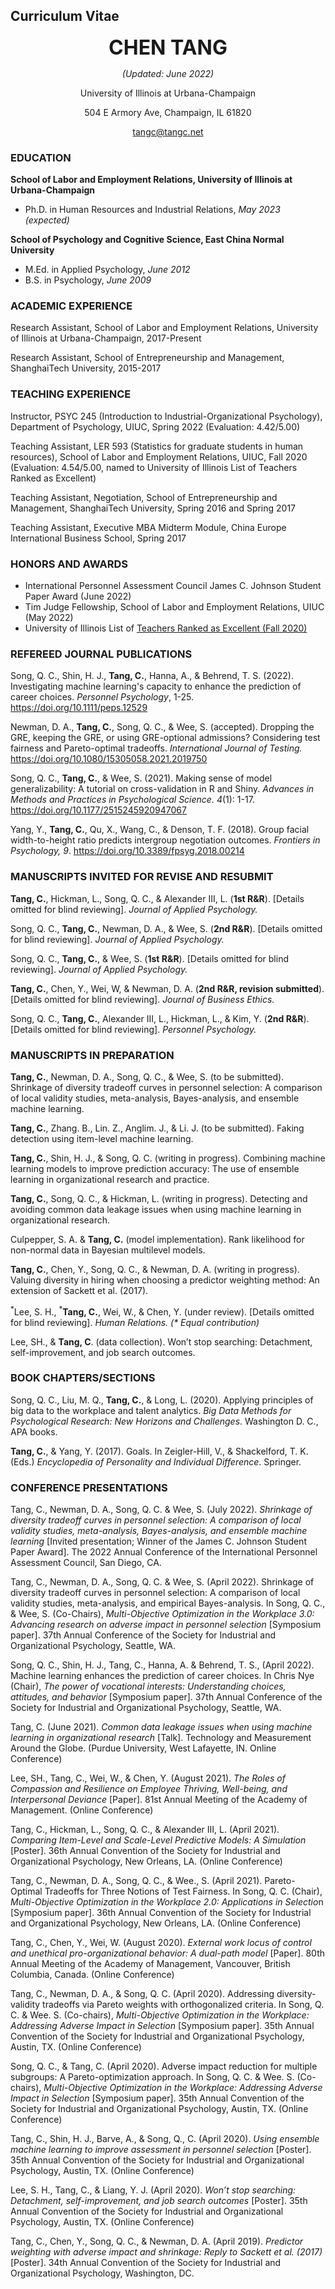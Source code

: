 ## Curriculum Vitae

<p style="text-align:center" ><font size="+3"><b>CHEN TANG</b></font></font></p>

<p style="text-align:center"><i>(Updated: June 2022)</i></p>

<p style="text-align:center">University of Illinois at Urbana-Champaign</p>

<p style="text-align:center">504 E Armory Ave, Champaign, IL 61820</p>

<p style="text-align:center"> <a href="mailto:tangc@tangc.net">tangc@tangc.net</a></p>

### **EDUCATION**

**School of Labor and Employment Relations, University of Illinois at Urbana-Champaign**

- Ph.D. in Human Resources and Industrial Relations, *May 2023 (expected)*

**School of Psychology and Cognitive Science, East China Normal University**

- M.Ed. in Applied Psychology, *June 2012*
- B.S. in Psychology, *June 2009*

### **ACADEMIC EXPERIENCE**

Research Assistant, School of Labor and Employment Relations, University of Illinois at Urbana-Champaign, 2017-Present

Research Assistant, School of Entrepreneurship and Management, ShanghaiTech University, 2015-2017

### **TEACHING EXPERIENCE**

Instructor, PSYC 245 (Introduction to Industrial-Organizational Psychology), Department of Psychology, UIUC, Spring 2022 (Evaluation: 4.42/5.00)

Teaching Assistant, LER 593 (Statistics for graduate students in human resources), School of Labor and Employment Relations, UIUC, Fall 2020 (Evaluation: 4.54/5.00, named to University of Illinois List of Teachers Ranked as Excellent)

Teaching Assistant, Negotiation, School of Entrepreneurship and Management, ShanghaiTech University, Spring 2016 and Spring 2017

Teaching Assistant, Executive MBA Midterm Module, China Europe International Business School, Spring 2017

### **HONORS AND AWARDS**
- International Personnel Assessment Council James C. Johnson Student Paper Award (June 2022)
- Tim Judge Fellowship, School of Labor and Employment Relations, UIUC (May 2022)
- University of Illinois List of [Teachers Ranked as Excellent (Fall 2020)](https://citl.illinois.edu/citl-101/measurement-evaluation/teaching-evaluation/teaching-evaluations-(ices)/teachers-ranked-as-excellent)

### **REFEREED JOURNAL PUBLICATIONS**

Song, Q. C., Shin, H. J., **Tang, C.**, Hanna, A., & Behrend, T. S. (2022). Investigating machine learning's capacity to enhance the prediction of career choices. *Personnel Psychology*, 1-25. https://doi.org/10.1111/peps.12529

Newman, D. A., **Tang, C.**, Song, Q. C., & Wee, S. (accepted). Dropping the GRE, keeping the GRE, or using GRE-optional admissions? Considering test fairness and Pareto-optimal tradeoffs. *International Journal of Testing.* https://doi.org/10.1080/15305058.2021.2019750

Song, Q. C., **Tang, C.**, & Wee, S. (2021). Making sense of model generalizability: A tutorial on cross-validation in R and Shiny. *Advances in Methods and Practices in Psychological Science. 4*(1): 1-17. https://doi.org/10.1177/2515245920947067

Yang, Y., **Tang, C.**, Qu, X., Wang, C., & Denson, T. F. (2018). Group facial width-to-height ratio predicts intergroup negotiation outcomes. *Frontiers in Psychology, 9*. https://doi.org/10.3389/fpsyg.2018.00214

### **MANUSCRIPTS INVITED FOR REVISE AND RESUBMIT**

**Tang, C.**, Hickman, L., Song, Q. C., & Alexander III, L. (**1st R&R**). [Details omitted
for blind reviewing]. *Journal of Applied Psychology.*

Song, Q. C., **Tang, C.**, Newman, D. A., & Wee, S. (**2nd R&R**). [Details omitted
for blind reviewing]. *Journal of Applied Psychology.*

Song, Q. C., **Tang, C.**, & Wee, S. (**1st R&R**). [Details omitted
for blind reviewing]. *Journal of Applied Psychology.*

**Tang, C.**, Chen, Y., Wei, W, & Newman, D. A. (**2nd R&R, revision submitted**). [Details omitted
for blind reviewing]. *Journal of Business Ethics.*

Song, Q. C., **Tang, C.**, Alexander III, L., Hickman, L., & Kim, Y. (**2nd R&R**). [Details omitted
for blind reviewing]. *Personnel Psychology.*

### **MANUSCRIPTS IN PREPARATION**

**Tang, C.**, Newman, D. A., Song, Q. C., & Wee, S. (to be submitted). Shrinkage of diversity tradeoff curves in personnel selection: A comparison of local validity studies, meta-analysis, Bayes-analysis, and ensemble machine learning.

**Tang, C.**, Zhang. B., Lin. Z., Anglim. J., & Li. J. (to be submitted). Faking detection using item-level machine learning.

**Tang, C.**, Shin, H. J., & Song, Q. C. (writing in progress). Combining machine learning models to improve prediction accuracy: The use of ensemble learning in organizational research and practice.

**Tang, C.**, Song, Q. C., & Hickman, L. (writing in progress). Detecting and avoiding common data leakage issues when using machine learning in organizational research.

Culpepper, S. A. & **Tang, C.** (model implementation). Rank likelihood for non-normal data in Bayesian multilevel models.

**Tang, C.**, Chen, Y., Song, Q. C., & Newman, D. A. (writing in progress). Valuing diversity in hiring when choosing a predictor weighting method: An extension of Sackett et al. (2017).

<sup>\*</sup>Lee, S. H., <sup>\*</sup>**Tang, C.**, Wei, W., & Chen, Y. (under review). [Details omitted for blind reviewing]. *Human Relations.* *(\* Equal contribution)*

Lee, SH., & **Tang, C**. (data collection). Won’t stop searching: Detachment, self-improvement, and job search outcomes.

### **BOOK CHAPTERS/SECTIONS**

Song, Q. C., Liu, M. Q., **Tang, C.**, & Long, L. (2020). Applying principles of big data to the workplace and talent analytics. *Big Data Methods for Psychological Research: New Horizons and Challenges*. Washington D. C., APA books.

**Tang, C.**, & Yang, Y. (2017). Goals. In Zeigler-Hill, V., & Shackelford, T. K. (Eds.) *Encyclopedia of Personality and Individual Difference*. Springer.

### **CONFERENCE PRESENTATIONS**

Tang, C., Newman, D. A., Song, Q. C. & Wee, S. (July 2022). *Shrinkage of diversity tradeoff curves in personnel selection: A comparison of local validity studies, meta-analysis, Bayes-analysis, and ensemble machine learning* [Invited presentation; Winner of the James C. Johnson Student Paper Award]. The 2022 Annual Conference of the International Personnel Assessment Council, San Diego, CA.

Tang, C., Newman, D. A., Song, Q. C. & Wee, S. (April 2022). Shrinkage of diversity tradeoff curves in personnel selection: A comparison of local validity studies, meta-analysis, and empirical Bayes-analysis. In Song, Q. C., & Wee, S. (Co-Chairs), *Multi-Objective Optimization in the Workplace 3.0: Advancing research on adverse impact in personnel selection* [Symposium paper]. 37th Annual Conference of the Society for Industrial and Organizational Psychology, Seattle, WA.

Song, Q. C., Shin, H. J., Tang, C., Hanna, A. & Behrend, T. S., (April 2022). Machine learning enhances the prediction of career choices. In Chris Nye (Chair), *The power of vocational interests: Understanding choices, attitudes, and behavior* [Symposium paper]. 37th Annual Conference of the Society for Industrial and Organizational Psychology, Seattle, WA.

Tang, C. (June 2021). *Common data leakage issues when using machine learning in organizational research* [Talk]. Technology and Measurement Around the Globe. (Purdue University, West Lafayette, IN. Online Conference)

Lee, SH., Tang, C., Wei, W., & Chen, Y. (August 2021). *The Roles of Compassion and Resilience on Employee Thriving, Well-being, and Interpersonal Deviance* [Paper]. 81st Annual Meeting of the Academy of Management. (Online Conference)

Tang, C., Hickman, L., Song, Q. C., & Alexander III, L. (April 2021). *Comparing Item-Level and Scale-Level Predictive Models: A Simulation* [Poster]. 36th Annual Convention of the Society for Industrial and Organizational Psychology, New Orleans, LA. (Online Conference)

Tang, C., Newman, D. A., Song, Q. C., & Wee., S. (April 2021). Pareto-Optimal Tradeoffs for Three Notions of Test Fairness. In Song, Q. C. (Chair), *Multi-Objective Optimization in the Workplace 2.0: Applications in Selectio*n [Symposium paper]. 36th Annual Convention of the Society for Industrial and Organizational Psychology, New Orleans, LA. (Online Conference)

Tang, C., Chen, Y., Wei, W. (August 2020). *External work locus of control and unethical pro-organizational behavior: A dual-path model* [Paper]. 80th Annual Meeting of the Academy of Management, Vancouver, British Columbia, Canada. (Online Conference)

Tang, C., Newman, D. A., & Song, Q. C. (April 2020). Addressing diversity-validity tradeoffs via Pareto weights with orthogonalized criteria. In Song, Q. C. & Wee. S. (Co-chairs), *Multi-Objective Optimization in the Workplace: Addressing Adverse Impact in Selection* [Symposium paper]. 35th Annual Convention of the Society for Industrial and Organizational Psychology, Austin, TX. (Online Conference)

Song, Q. C., & Tang, C. (April 2020). Adverse impact reduction for multiple subgroups: A Pareto-optimization approach. In Song, Q. C. & Wee. S. (Co-chairs), *Multi-Objective Optimization in the Workplace: Addressing Adverse Impact in Selection* [Symposium paper]. 35th Annual Convention of the Society for Industrial and Organizational Psychology, Austin, TX. (Online Conference)

Tang, C., Shin, H. J., Barve, A., & Song, Q., C. (April 2020). *Using ensemble machine learning to improve assessment in personnel selection* [Poster]. 35th Annual Convention of the Society for Industrial and Organizational Psychology, Austin, TX. (Online Conference)

Lee, S. H., Tang, C., & Liang, Y. J. (April 2020). *Won’t stop searching: Detachment, self-improvement, and job search outcomes* [Poster]. 35th Annual Convention of the Society for Industrial and Organizational Psychology, Austin, TX. (Online Conference)

Tang, C., Chen, Y., Song, Q. C., & Newman, D. A. (April 2019). *Predictor weighting with adverse impact and shrinkage: Reply to Sackett et al. (2017)* [Poster]. 34th Annual Convention of the Society for Industrial and Organizational Psychology, Washington, DC.